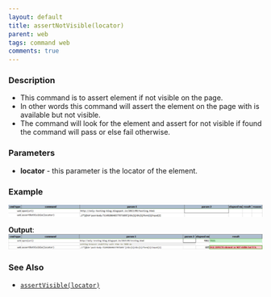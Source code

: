 ```yaml
---
layout: default
title: assertNotVisible(locator)
parent: web
tags: command web
comments: true
---
```


### Description

- This command is to assert element if not visible on the page.
- In other words this command will assert the element on the page with is available but not visible.
- The command will look for the element and assert for not visible if found the command will pass or else fail otherwise.

### Parameters

- **locator** - this parameter is the locator of the element.

### Example

![](image/assertNotVisible_01.png)

**Output**:<br/>
![](image/assertNotVisible_02.png)

### See Also

- [`assertVisible(locator)`](assertVisible(locator).html)